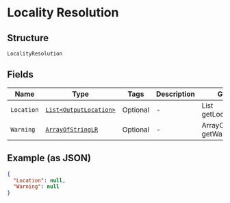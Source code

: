 
# Locality Resolution

## Structure

`LocalityResolution`

## Fields

| Name | Type | Tags | Description | Getter | Setter |
|  --- | --- | --- | --- | --- | --- |
| `Location` | [`List<OutputLocation>`](../../doc/models/output-location.md) | Optional | - | List<OutputLocation> getLocation() | setLocation(List<OutputLocation> location) |
| `Warning` | [`ArrayOfStringLR`](../../doc/models/array-of-string-lr.md) | Optional | - | ArrayOfStringLR getWarning() | setWarning(ArrayOfStringLR warning) |

## Example (as JSON)

```json
{
  "Location": null,
  "Warning": null
}
```

